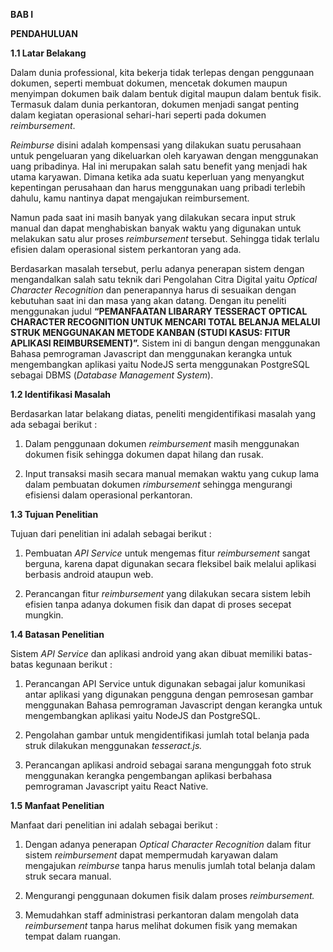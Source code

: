 **BAB I**

**PENDAHULUAN**

**1.1 Latar Belakang**

Dalam dunia professional, kita bekerja tidak terlepas dengan penggunaan
dokumen, seperti membuat dokumen, mencetak dokumen maupun menyimpan
dokumen baik dalam bentuk digital maupun dalam bentuk fisik. Termasuk
dalam dunia perkantoran, dokumen menjadi sangat penting dalam kegiatan
operasional sehari-hari seperti pada dokumen *reimbursement*.

*Reimburse* disini adalah kompensasi yang dilakukan suatu perusahaan
untuk pengeluaran yang dikeluarkan oleh karyawan dengan menggunakan uang
pribadinya. Hal ini merupakan salah satu benefit yang menjadi hak utama
karyawan. Dimana ketika ada suatu keperluan yang menyangkut kepentingan
perusahaan dan harus menggunakan uang pribadi terlebih dahulu, kamu
nantinya dapat mengajukan reimbursement.

Namun pada saat ini masih banyak yang dilakukan secara input struk
manual dan dapat menghabiskan banyak waktu yang digunakan untuk
melakukan satu alur proses *reimbursement* tersebut. Sehingga tidak
terlalu efisien dalam operasional sistem perkantoran yang ada.

Berdasarkan masalah tersebut, perlu adanya penerapan sistem dengan
mengandalkan salah satu teknik dari Pengolahan Citra Digital yaitu
*Optical Character Recognition* dan penerapannya harus di sesuaikan
dengan kebutuhan saat ini dan masa yang akan datang. Dengan itu peneliti
menggunakan judul **“PEMANFAATAN LIBARARY TESSERACT OPTICAL CHARACTER
RECOGNITION UNTUK MENCARI TOTAL BELANJA MELALUI STRUK MENGGUNAKAN METODE
KANBAN (STUDI KASUS: FITUR APLIKASI REIMBURSEMENT)”.** Sistem ini di
bangun dengan menggunakan Bahasa pemrograman Javascript dan menggunakan
kerangka untuk mengembangkan aplikasi yaitu NodeJS serta menggunakan
PostgreSQL sebagai DBMS (*Database Management System*).

**1.2 Identifikasi Masalah**

Berdasarkan latar belakang diatas, peneliti mengidentifikasi masalah
yang ada sebagai berikut :

1.  Dalam penggunaan dokumen *reimbursement* masih menggunakan dokumen
    fisik sehingga dokumen dapat hilang dan rusak.

2.  Input transaksi masih secara manual memakan waktu yang cukup lama
    dalam pembuatan dokumen *rimbursement* sehingga mengurangi efisiensi
    dalam operasional perkantoran.

**1.3 Tujuan Penelitian**

Tujuan dari penelitian ini adalah sebagai berikut :

1.  Pembuatan *API Service* untuk mengemas fitur *reimbursement* sangat
    berguna, karena dapat digunakan secara fleksibel baik melalui
    aplikasi berbasis android ataupun web.

2.  Perancangan fitur *reimbursement* yang dilakukan secara sistem lebih
    efisien tanpa adanya dokumen fisik dan dapat di proses secepat
    mungkin.

**1.4 Batasan Penelitian**

Sistem *API Service* dan aplikasi android yang akan dibuat memiliki
batas-batas kegunaan berikut :

1.  Perancangan API Service untuk digunakan sebagai jalur komunikasi
    antar aplikasi yang digunakan pengguna dengan pemrosesan gambar
    menggunakan Bahasa pemrograman Javascript dengan kerangka untuk
    mengembangkan aplikasi yaitu NodeJS dan PostgreSQL.

2.  Pengolahan gambar untuk mengidentifikasi jumlah total belanja pada
    struk dilakukan menggunakan *tesseract.js.*

3.  Perancangan aplikasi android sebagai sarana mengunggah foto struk
    menggunakan kerangka pengembangan aplikasi berbahasa pemrograman
    Javascript yaitu React Native.

**1.5 Manfaat Penelitian**

Manfaat dari penelitian ini adalah sebagai berikut :

1.  Dengan adanya penerapan *Optical Character Recognition* dalam fitur
    sistem *reimbursement* dapat mempermudah karyawan dalam mengajukan
    *reimburse* tanpa harus menulis jumlah total belanja dalam struk
    secara manual.

2.  Mengurangi penggunaan dokumen fisik dalam proses *reimbursement.*

3.  Memudahkan staff administrasi perkantoran dalam mengolah data
    *reimbursement* tanpa harus melihat dokumen fisik yang memakan
    tempat dalam ruangan.
